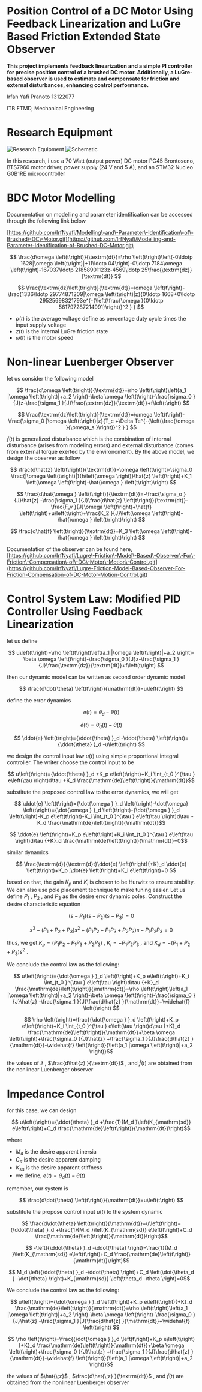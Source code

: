 
# Position Control of a DC Motor Using Feedback Linearization and LuGre Based Friction Extended State Observer

**This project implements feedback linearization and a simple PI controller for precise position control of a brushed DC motor. Additionally, a LuGre\-based observer is used to estimate and compensate for friction and external disturbances, enhancing control performance.**


Irfan Yafi Pranoto 13122077


ITB FTMD, Mechanical Engineering

# Research Equipment

![Research Equipment](./img/research_equipment.jpg)
![Schematic](./img/schematic_bdc_motor.jpg)


In this research, i use a 70 Watt (output power) DC motor PG45 Brontoseno, BTS7960 motor driver, power supply (24 V and 5 A), and an STM32 Nucleo G0B1RE microcontroller

# BDC Motor Modelling

Documentation on modelling and parameter identification can be accessed through the following link below


[https://github.com/IrfNyafi/Modelling\-and\-Parameter\-Identification\-of\-Brushed\-DC\-Motor.git](https://github.com/IrfNyafi/Modelling-and-Parameter-Identification-of-Brushed-DC-Motor.git) 


 $$ \frac{d\omega \left(t\right)}{\textrm{dt}}=\rho \left(t\right)\left(-0\ldotp 1628|\omega \left(t\right)|+11\ldotp 04\right)-0\ldotp 7184\omega \left(t\right)-167037\ldotp 21858901123z-4569\ldotp 25\frac{\textrm{dz}}{\textrm{dt}} $$ 

 $$ \frac{\textrm{dz}\left(t\right)}{\textrm{dt}}=\omega \left(t\right)-\frac{1336\ldotp 29774871209|\omega \left(t\right)|z}{0\ldotp 1668+0\ldotp 29525698321793e^{-{\left(\frac{\omega }{0\ldotp 561797287214991}\right)}^2 } } $$ 

-  $\rho \left(t\right)$ is the average voltage define as percentage duty cycle times the input supply voltage 
-  $z\left(t\right)$ is the internal LuGre friction state 
-  $\omega \left(t\right)$ is the motor speed 
# Non\-linear Luenberger Observer

let us consider the following model

 $$ \frac{d\omega \left(t\right)}{\textrm{dt}}=\rho \left(t\right)\left(a_1 |\omega \left(t\right)|+a_2 \right)-\beta \omega \left(t\right)-\frac{\sigma_0 }{J}z-\frac{\sigma_1 }{J}\frac{\textrm{dz}}{\textrm{dt}}+f\left(t\right) $$ 

 $$ \frac{\textrm{dz}\left(t\right)}{\textrm{dt}}=\omega \left(t\right)-\frac{\sigma_0 |\omega \left(t\right)|z}{T_c +\Delta Te^{-{\left(\frac{\omega }{\omega_s }\right)}^2 } } $$ 

 $f\left(t\right)$ is generalized disturbance which is the combination of internal disturbance (arises from modeling errors) and external disturbance (comes from external torque exerted by the environoment). By the above model, we design the observer as follow

 $$ \frac{d\hat{z} \left(t\right)}{\textrm{dt}}=\omega \left(t\right)-\sigma_0 \frac{|\omega \left(t\right)|}{h\left(\omega \right)}\hat{z} \left(t\right)+K_1 \left(\omega \left(t\right)-\hat{\omega } \left(t\right)\right) $$ 

 $$ \frac{d\hat{\omega } \left(t\right)}{\textrm{dt}}=-\frac{\sigma_o }{J}\hat{z} -\frac{\sigma_1 }{J}\frac{d\hat{z} \left(t\right)}{\textrm{dt}}-\frac{F_v }{J}\omega \left(t\right)+\hat{f} \left(t\right)+u\left(t\right)+\frac{K_2 }{J}\left(\omega \left(t\right)-\hat{\omega } \left(t\right)\right) $$ 

 $$ \frac{d\hat{f} \left(t\right)}{\textrm{dt}}=K_3 \left(\omega \left(t\right)-\hat{\omega } \left(t\right)\right) $$ 

Documentation of the observer can be found here, [https://github.com/IrfNyafi/Lugre\-Friction\-Model\-Based\-Observer\-For\-Friction\-Compensation\-of\-DC\-Motor\-Motion\-Control.git](https://github.com/IrfNyafi/Lugre-Friction-Model-Based-Observer-For-Friction-Compensation-of-DC-Motor-Motion-Control.git) 

# Control System Law: Modified PID Controller Using Feedback Linearization

let us define

 $$ u\left(t\right)=\rho \left(t\right)\left(a_1 |\omega \left(t\right)|+a_2 \right)-\beta \omega \left(t\right)-\frac{\sigma_0 }{J}z-\frac{\sigma_1 }{J}\frac{\textrm{dz}}{\textrm{dt}}+f\left(t\right) $$ 

then our dynamic model can be written as second order dynamic model

 $$ \frac{d\dot{\theta} \left(t\right)}{\mathrm{dt}}=u\left(t\right) $$ 


define the error dynamics

 $$ e\left(t\right)=\theta_d -\theta \left(t\right) $$ 

 $$ \dot{e} \left(t\right)={\dot{\theta } }_d \left(t\right)-\dot{\theta} \left(t\right) $$ 

 $$ \ddot{e} \left(t\right)={\ddot{\theta} }_d -\ddot{\theta} \left(t\right)={\ddot{\theta} }_d -u\left(t\right) $$ 

we design the control input law $u\left(t\right)$ using simple proportional integral controller. The writer choose the control input to be

```math
 u\left(t\right)={\ddot{\theta} }_d +K_p e\left(t\right)+K_i \int_{t_0 }^{\tau } e\left(\tau \right)d\tau +K_d \frac{\mathrm{de}\left(t\right)}{\mathrm{dt}}
 ```

substitute the proposed control law to the error dynamics, we will get

```math
  \ddot{e} \left(t\right)={\dot{\omega } }_d \left(t\right)-\dot{\omega} \left(t\right)={\dot{\omega } }_d \left(t\right)-{\dot{\omega } }_d \left(t\right)-K_p e\left(t\right)-K_i \int_{t_0 }^{\tau } e\left(\tau \right)d\tau -K_d \frac{\mathrm{de}\left(t\right)}{\mathrm{dt}}
 ```

```math
  \ddot{e} \left(t\right)+K_p e\left(t\right)+K_i \int_{t_0 }^{\tau } e\left(\tau \right)d\tau {+K}_d \frac{\mathrm{de}\left(t\right)}{\mathrm{dt}}=0
 ```

similar dynamics

 $$ \frac{\textrm{d}}{\textrm{d}t}\ddot{e} \left(t\right){+K}_d \ddot{e} \left(t\right)+K_p ;\dot{e} \left(t\right)+K_i e\left(t\right)=0 $$ 

based on that, the gain $K_p$ and $K_i$ is chosen to be Hurwitz to ensure stability. We can also use pole placement technique to make tuning easier. Let us define $P_1$ , $P_2$ , and $P_3$ as the desire error dynamic poles. Construct the desire characteristic equation

 $$ \left(s-P_1 \right)\left(s-P_2 \right)\left(s-P_3 \right)=0 $$ 

 $$ s^3 -\left(P_1 +P_2 +P_3 \right)s^2 +\left(P_1 P_2 +P_1 P_3 +P_2 P_3 \right)s-P_1 P_2 P_3 =0 $$ 

thus, we get $K_p =\left(P_1 P_2 +P_1 P_3 +P_2 P_3 \right)$ ,  $K_i ={-P}_1 P_2 P_3$ , and $K_d =-\left(P_1 +P_2 +P_3 \right)s^2$ .


We conclude the control law as the following:

```math
  u\left(t\right)={\dot{\omega } }_d \left(t\right)+K_p e\left(t\right)+K_i \int_{t_0 }^{\tau } e\left(\tau \right)d\tau {+K}_d \frac{\mathrm{de}\left(t\right)}{\mathrm{dt}}=\rho \left(t\right)\left(a_1 |\omega \left(t\right)|+a_2 \right)-\beta \omega \left(t\right)-\frac{\sigma_0 }{J}\hat{z} -\frac{\sigma_1 }{J}\frac{d\hat{z} }{\mathrm{dt}}+\widehat{f} \left(t\right) 
 ```

```math
 \rho \left(t\right)=\frac{{\dot{\omega } }_d \left(t\right)+K_p e\left(t\right)+K_i \int_{t_0 }^{\tau } e\left(\tau \right)d\tau {+K}_d \frac{\mathrm{de}\left(t\right)}{\mathrm{dt}}+\beta \omega \left(t\right)+\frac{\sigma_0 }{J}\hat{z} +\frac{\sigma_1 }{J}\frac{d\hat{z} }{\mathrm{dt}}-\widehat{f} \left(t\right)}{\left(a_1 |\omega \left(t\right)|+a_2 \right)}
 ```

the values of $\hat{z}$ , $\frac{d\hat{z} }{\textrm{dt}}$ , and $\widehat{f} \left(t\right)$ are obtained from the nonlinear Luenberger observer

# Impedance Control

for this case, we can design 

```math
  u\left(t\right)={\ddot{\theta} }_d +\frac{1}{M_d }\left(K_{\mathrm{sd}} e\left(t\right)+C_d \frac{\mathrm{de}\left(t\right)}{\mathrm{dt}}\right)
 ```

where

-  $M_d$ is the desire apparent inersia 
-  $C_d$ is the desire apparent damping 
-  $K_{\mathrm{sd}}$ is the desire apparent stiffness 
-  we define, $e\left(t\right)=\theta_d \left(t\right)-\theta \left(t\right)$ 

remember, our system is

 $$ \frac{d\dot{\theta} \left(t\right)}{\mathrm{dt}}=u\left(t\right) $$ 

substitute the propose control input $u\left(t\right)$ to the system dynamic


```math
  \frac{d\dot{\theta} \left(t\right)}{\mathrm{dt}}=u\left(t\right)={\ddot{\theta} }_d +\frac{1}{M_d }\left(K_{\mathrm{sd}} e\left(t\right)+C_d \frac{\mathrm{de}\left(t\right)}{\mathrm{dt}}\right)
 ```

```math
 -\left({\ddot{\theta} }_d -\ddot{\theta} \right)=\frac{1}{M_d }\left(K_{\mathrm{sd}} e\left(t\right)+C_d \frac{\mathrm{de}\left(t\right)}{\mathrm{dt}}\right)
 ```

```math
  M_d \left({\ddot{\theta} }_d -\ddot{\theta} \right)+C_d \left(\dot{\theta_d } -\dot{\theta} \right)+K_{\mathrm{sd}} \left(\theta_d -\theta \right)=0
  ```

We conclude the control law as the following:

```math
  u\left(t\right)={\dot{\omega } }_d \left(t\right)+K_p e\left(t\right){+K}_d \frac{\mathrm{de}\left(t\right)}{\mathrm{dt}}=\rho \left(t\right)\left(a_1 |\omega \left(t\right)|+a_2 \right)-\beta \omega \left(t\right)-\frac{\sigma_0 }{J}\hat{z} -\frac{\sigma_1 }{J}\frac{d\hat{z} }{\mathrm{dt}}+\widehat{f} \left(t\right) 
```

```math
  \rho \left(t\right)=\frac{{\dot{\omega } }_d \left(t\right)+K_p e\left(t\right){+K}_d \frac{\mathrm{de}\left(t\right)}{\mathrm{dt}}+\beta \omega \left(t\right)+\frac{\sigma_0 }{J}\hat{z} +\frac{\sigma_1 }{J}\frac{d\hat{z} }{\mathrm{dt}}-\widehat{f} \left(t\right)}{\left(a_1 |\omega \left(t\right)|+a_2 \right)}
```

the values of $\hat{\;z}$ , $\frac{d\hat{\;z} }{\textrm{dt}}$ , and $\widehat{f} \left(t\right)$ are obtained from the nonlinear Luenberger observer

